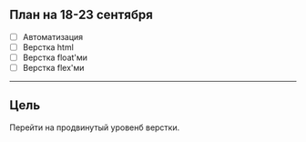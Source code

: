 ## План на 18-23 сентября
- [ ] Автоматизация
- [ ] Верстка html
- [ ] Верстка float'ми
- [ ] Верстка flex'ми
***

## Цель
Перейти на продвинутый уровенб верстки.

